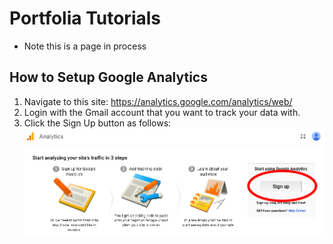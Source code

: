 # Portfolia Tutorials

* Note this is a page in process

## How to Setup Google Analytics

1. Navigate to this site: https://analytics.google.com/analytics/web/
2. Login with the Gmail account that you want to track your data with.
3. Click the Sign Up button as follows: ![Sign Up](https://github.com/colinjianingxie/PortfoliaTutorials/blob/master/imgs/signup.png)

